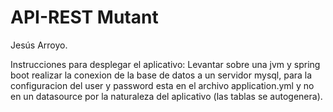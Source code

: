# API-REST Mutant

Jesús Arroyo.

Instrucciones para desplegar el aplicativo:
Levantar sobre una jvm y spring boot realizar la conexion de la base de datos a un servidor mysql, para la configuracion del user y password esta en el archivo application.yml y no en un datasource por la naturaleza del aplicativo (las tablas se autogenera).



